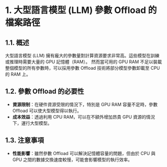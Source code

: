 # 1. 大型語言模型 (LLM) 參數 Offload 的檔案路徑


## 1.1. 概述
大型語言模型 (LLM) 擁有龐大的參數量對計算資源要求非常高。這些模型在訓練或推理時需要大量的 GPU 記憶體（RAM）。
然而當可用的 GPU RAM 不足以裝載整個模型的所有參數時，可以採用參數 Offload 技術將部分模型參數卸載至 CPU 的 RAM 上。


## 1.2. 參數 Offload 的必要性
- **資源限制**：在硬件資源受限的情況下，特別是 GPU RAM 容量不足時，參數 Offload 可以使大型模型得以執行。
- **成本效益**：透過利用 CPU RAM，可以在不額外增加昂貴 GPU 資源的情況下，運行大型模型。


## 1.3. 注意事項
- **性能影響**：雖然參數 Offload 可以解決記憶體容量的問題，但由於 CPU 與 GPU 之間的數據交換速度較慢，可能會影響模型的執行效率。
